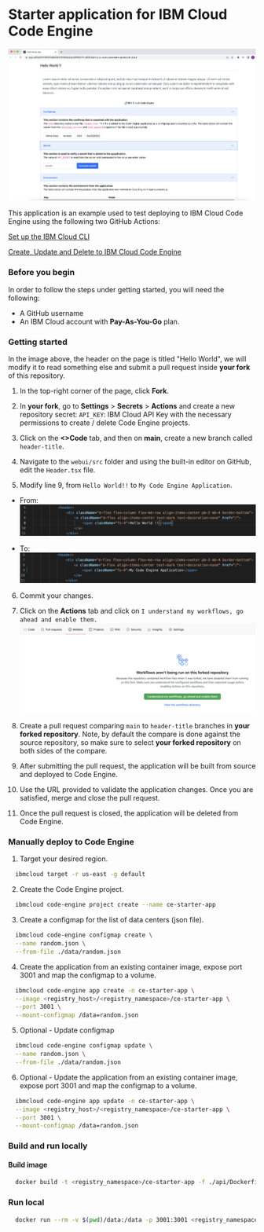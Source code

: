 # Starter application for IBM Cloud Code Engine

![](./docs/assets/ce-starter-app.png)

This application is an example used to test deploying to IBM Cloud Code Engine using the following two GitHub Actions:

[Set up the IBM Cloud CLI](https://github.com/marketplace/actions/set-up-the-ibm-cloud-cli)

[Create, Update and Delete to IBM Cloud Code Engine](https://github.com/marketplace/actions/create-update-and-delete-to-ibm-cloud-code-engine)

### Before you begin

In order to follow the steps under getting started, you will need the following:

 - A GitHub username
 - An IBM Cloud account with **Pay-As-You-Go** plan.

### Getting started
In the image above, the header on the page is titled "Hello World", we will modify it to read something else and submit a pull request inside **your fork** of this repository. 


1. In the top-right corner of the page, click **Fork**. 

2. In **your fork**, go to **Settings** > **Secrets** > **Actions** and create a new repository secret:
    `API_KEY`: IBM Cloud API Key with the necessary permissions to create / delete Code Engine projects.

3. Click on the **<>Code** tab, and then on **main**,  create a new branch called `header-title`.

4. Navigate to the `webui/src` folder and using the built-in editor on GitHub, edit the `Header.tsx` file.

5. Modify line 9, from `Hello World!!` to `My Code Engine Application`.
  - From:
    ![](./docs/assets/pre-changes.png)

  - To:
    ![](./docs/assets/post-changes.png)


6. Commit your changes.

7. Click on the **Actions** tab and click on `I understand my workflows, go ahead and enable them.`
    ![](./docs/assets/actions_authorize.png)

8. Create a pull request comparing `main` to `header-title` branches in **your forked repository**.  Note, by default the compare is done against the source repository, so make sure to select **your forked repository** on both sides of the compare. 

9. After submitting the pull request, the application will be built from source and deployed to Code Engine.  

10. Use the URL provided to validate the application changes. Once you are satisfied, merge and close the pull request.

11. Once the pull request is closed, the application will be deleted from Code Engine. 

### Manually deploy to Code Engine

1. Target your desired region.
  ```sh
    ibmcloud target -r us-east -g default
  ```

2. Create the Code Engine project.
  ```sh
    ibmcloud code-engine project create --name ce-starter-app
  ```

3. Create a configmap for the list of data centers (json file).
  ```sh
    ibmcloud code-engine configmap create \
    --name random.json \
    --from-file ./data/random.json 
  ```

4. Create the application from an existing container image, expose port 3001 and map the configmap to a volume. 
  ```sh
    ibmcloud code-engine app create -n ce-starter-app \
    --image <registry_host>/<registry_namespace>/ce-starter-app \
    --port 3001 \
    --mount-configmap /data=random.json
  ```

5. Optional - Update configmap 
  ```sh
    ibmcloud code-engine configmap update \
    --name random.json \
    --from-file ./data/random.json 
  ```

6. Optional - Update the application from an existing container image, expose port 3001 and map the configmap to a volume. 
  ```sh
    ibmcloud code-engine app update -n ce-starter-app \
    --image <registry_host>/<registry_namespace>/ce-starter-app \
    --port 3001 \
    --mount-configmap /data=random.json
  ```

### Build and run locally 

#### Build image
```sh
  docker build -t <registry_namespace>/ce-starter-app -f ./api/Dockerfile .
```

### Run local
```sh
  docker run --rm -v $(pwd)/data:/data -p 3001:3001 <registry_namespace>/ce-starter-app
```
